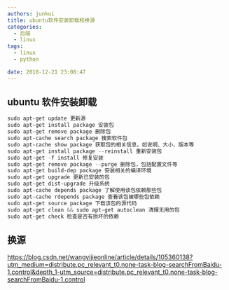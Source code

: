 ```yaml
---
authors: junkui
title: ubuntu软件安装卸载和换源
categories:
  - 后端
  - linux
tags:
  - linux
  - python

date: 2018-12-21 23:08:47
---
```


## ubuntu 软件安装卸载

```powershell
sudo apt-get update 更新源
sudo apt-get install package 安装包
sudo apt-get remove package 删除包
sudo apt-cache search package 搜索软件包
sudo apt-cache show package 获取包的相关信息，如说明、大小、版本等
sudo apt-get install package --reinstall 重新安装包
sudo apt-get -f install 修复安装
sudo apt-get remove package --purge 删除包，包括配置文件等
sudo apt-get build-dep package 安装相关的编译环境
sudo apt-get upgrade 更新已安装的包
sudo apt-get dist-upgrade 升级系统
sudo apt-cache depends package 了解使用该包依赖那些包
sudo apt-cache rdepends package 查看该包被哪些包依赖
sudo apt-get source package 下载该包的源代码
sudo apt-get clean && sudo apt-get autoclean 清理无用的包
sudo apt-get check 检查是否有损坏的依赖
```

## 换源

https://blog.csdn.net/wangyijieonline/article/details/105360138?utm_medium=distribute.pc_relevant_t0.none-task-blog-searchFromBaidu-1.control&depth_1-utm_source=distribute.pc_relevant_t0.none-task-blog-searchFromBaidu-1.control
